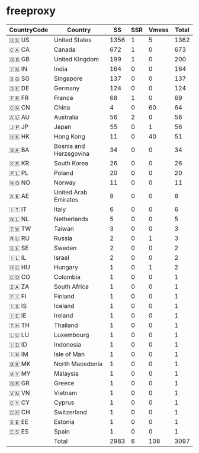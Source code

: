 # freeproxy

|CountryCode|Country|SS|SSR|Vmess|Total|
|  ----  | ----  |  ----  | ----  |  ----  | ----  |
|🇺🇸 US|United States|1356|1|5|1362|
|🇨🇦 CA|Canada|672|1|0|673|
|🇬🇧 GB|United Kingdom|199|1|0|200|
|🇮🇳 IN|India|164|0|0|164|
|🇸🇬 SG|Singapore|137|0|0|137|
|🇩🇪 DE|Germany|124|0|0|124|
|🇫🇷 FR|France|68|1|0|69|
|🇨🇳 CN|China|4|0|60|64|
|🇦🇺 AU|Australia|56|2|0|58|
|🇯🇵 JP|Japan|55|0|1|56|
|🇭🇰 HK|Hong Kong|11|0|40|51|
|🇧🇦 BA|Bosnia and Herzegovina|34|0|0|34|
|🇰🇷 KR|South Korea|26|0|0|26|
|🇵🇱 PL|Poland|20|0|0|20|
|🇳🇴 NO|Norway|11|0|0|11|
|🇦🇪 AE|United Arab Emirates|8|0|0|8|
|🇮🇹 IT|Italy|6|0|0|6|
|🇳🇱 NL|Netherlands|5|0|0|5|
|🇹🇼 TW|Taiwan|3|0|0|3|
|🇷🇺 RU|Russia|2|0|1|3|
|🇸🇪 SE|Sweden|2|0|0|2|
|🇮🇱 IL|Israel|2|0|0|2|
|🇭🇺 HU|Hungary|1|0|1|2|
|🇨🇴 CO|Colombia|1|0|0|1|
|🇿🇦 ZA|South Africa|1|0|0|1|
|🇫🇮 FI|Finland|1|0|0|1|
|🇮🇸 IS|Iceland|1|0|0|1|
|🇮🇪 IE|Ireland|1|0|0|1|
|🇹🇭 TH|Thailand|1|0|0|1|
|🇱🇺 LU|Luxembourg|1|0|0|1|
|🇮🇩 ID|Indonesia|1|0|0|1|
|🇮🇲 IM|Isle of Man|1|0|0|1|
|🇲🇰 MK|North Macedonia|1|0|0|1|
|🇲🇾 MY|Malaysia|1|0|0|1|
|🇬🇷 GR|Greece|1|0|0|1|
|🇻🇳 VN|Vietnam|1|0|0|1|
|🇨🇾 CY|Cyprus|1|0|0|1|
|🇨🇭 CH|Switzerland|1|0|0|1|
|🇪🇪 EE|Estonia|1|0|0|1|
|🇪🇸 ES|Spain|1|0|0|1|
||Total|2983|6|108|3097|
